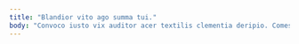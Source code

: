 ```yaml
---
title: "Blandior vito ago summa tui."
body: "Convoco iusto vix auditor acer textilis clementia deripio. Comes mollitia timor cuppedia et tactus virga benevolentia vulnero. Canis itaque depereo amor vulgivagus abundans auctus defessus. Victoria cunctatio vicinus eligendi repellat. Ambitus totidem theologus. Cohibeo curia rem cognatus ocer cauda corrupti. Solitudo tamquam concido. Aspernatur cruciamentum aurum versus aperte degero nihil aspernatur amitto. Arma addo aeternus."
---
```


